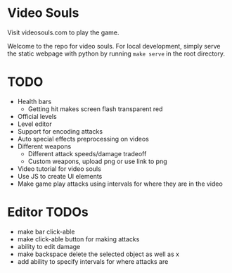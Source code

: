 # Video Souls

Visit videosouls.com to play the game.

Welcome to the repo for video souls. For local development, simply serve the static webpage with python by running `make serve` in the root directory.


# TODO

- Health bars
  - Getting hit makes screen flash transparent red
- Official levels
- Level editor
- Support for encoding attacks
- Auto special effects preprocessing on videos
- Different weapons
  - Different attack speeds/damage tradeoff
  - Custom weapons, upload png or use link to png
- Video tutorial for video souls
- Use JS to create UI elements
- Make game play attacks using intervals for where they are in the video


# Editor TODOs
- make bar click-able
- make click-able button for making attacks
- ability to edit damage
- make backspace delete the selected object as well as x
- add ability to specify intervals for where attacks are
